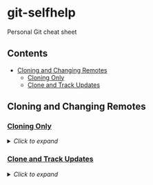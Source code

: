 # git-selfhelp

Personal Git cheat sheet

## Contents
- [Cloning and Changing Remotes](#cloning-and-changing-remotes)
    - [Cloning Only](#cloning-only)
    - [Clone and Track Updates](#clone-and-track-updates)

## Cloning and Changing Remotes


### <u>Cloning Only</u>

<details>
<summary><i>Click to expand</i></summary>

### Objective

To quickly clone a public repo into a private repo. <i>Caveat: clone of public repo on local machine is not usable for development.</i>

### Steps

1. Clone the public repo onto local machine. This includes all branches and commit history, but without any link back to the Github repo, i.e. you will not able to `git fetch` again.

    ```
    git clone --bare <public repo url> <local folder name>
    ```

1. Create private repo on Github.

1. Enter local folder.

    ```
    cd <local folder name>
    ```

1. Push the local version of the contents of public repo to the private repo. 

    ```
    git push --mirror <private repo url>
    ```

1. Delete local folder. 

    ```
    cd ..
    ```

    ```
    rm -rf <local folder name>
    ```

1. Clone private repo.

    ```
    git clone <private repo url> <local folder name>
    ```

1. To setup the new local folder to track changes in the public repo, see steps 7 onward in the [next section](#clone-and-track-updates) to create a tracking remote.


</details>

### <u>Clone and Track Updates</u>

<details>
<summary><i>Click to expand</i></summary>

### Objective

To clone a public repo into a private repo and <u>track changes of the public repo</u>.

### Steps

1. Clone the public repo onto local machine.

    ```text
    git clone <public repo url> <local folder name>
    ```

1. Create private repo on Github.

1. Enter local folder.

    ```text
    cd <local folder name>
    ```

1. Change remote for `origin` for local folder to private repo. `origin` is the default pull/push Git repo for local folder.

    ```text
    git remote set-url origin <private repo url>
    ```

1. Check that the origin remote has been changed.

    ```text
    git remote -v
    ```
        
        > origin <private repo url> (fetch)
        > origin <private repo url> (push)
        

    Alternatively, check that the remote "origin" is set to private repo url in the git config file.

    ```text
    cat .git/config
    ```

1. Push cloned files to `main` branch on private repo. This also sets the upstream for `main` to the `origin` remote. 

    ```text
    git push origin main
    ```

1. Create branch to track public repo.

    ```text
    git branch <tracking branch name>
    ```

1. Create new remote to track public repo.

    ```text
    git remote add <new remote name> <public repo url>
    ```

1. Check that the new tracking remote has been created.

    ```text
    git remote -v
    ```

1. Fetch the branch info from the new tracking remote (aka the public repo).

    ```text
    git fetch <new remote name>
    ```

1. Change the upstream for the new tracking branch to the new tracking remote.

    ```text
    git branch <tracking branch name> --set-upstream-to <tracking remote name>/<branch on public repo>
    ```

1. Check that the main development branch is tracking the private repo and the tracking branch is tracking the public repo.

    ```text
    cat .git/config
    ```

</details>